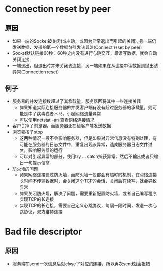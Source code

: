 # Connection reset by peer
## 原因
- 如果一端的Socket被关闭(或主动，或因为异常退出而引起的关闭), 另一端仍发送数据，发送的第一个数据包引发该异常(Connect reset by peer)
- Socket默认链接60秒，60秒之内没有进行心跳交互，即读写数据，就会自动关闭连接
- 一端退出，但退出时并未关闭该连接，另一端如果在从连接中读数据则抛出该异常(Connection reset)
## 例子
- 服务器的并发连接数超过了其承载量，服务器回将其中一些连接关闭
  - 如果知道实际连接服务器的并发客户端有没有超过服务器的承载量，则可能是中了病毒或者木马，引起网络流量异常
  - 可以使用netstat -an 查看网络连接情况
- 客户关掉了浏览器，而服务器还在给客户端发送数据
- 浏览器按了stop
  - 这两种情况一般不会影响服务器，但是如果对异常信息没有特别处理，有可能在服务器的日志文件中，重复出现该异常，造成服务器日志文件过大，影响服务器的运行
  - 可以对引起异常的部分，使用try ... catch捕获异常，然后不输出或者只输出一句提示信息
- 防火墙的问题
  - 如果网络连接通过防火墙，而防火墙一般都会有超时的机制，在网络连接长时间不传输数据时，会关闭这个TCP的会话，关闭后在读写，就会导致异常
  - 如果关闭防火墙，解决了问题，需要重新配置防火墙，或者自己编写程序实现TCP的长连接
  - 实现TCP的长连接，需要自己定义心跳协议，每隔一段时间，发送一次心跳协议，双方维持连接

# Bad file descriptor
## 原因
- 服务端在send一次信息后就close了对应的连接，所以再次send就会报错